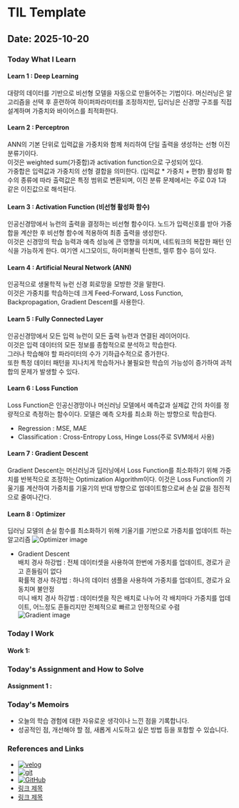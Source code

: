 # TIL Template

## Date: 2025-10-20

### Today What I Learn
#### Learn 1 : Deep Learning
대량의 데이터를 기반으로 비선형 모델을 자동으로 만들어주는 기법이다.
머신러닝은 알고리즘을 선택 후 훈련하여 하이퍼파라미터를 조정하지만, 딥러닝은 신경망 구조를 직접 설계하며 가중치와 바이어스를 최적화한다.
#### Learn 2 : Perceptron
ANN의 기본 단위로 입력값을 가중치와 함께 처리하여 단일 출력을 생성하는 선형 이진 분류기이다.  
이것은 weighted sum(가중합)과 activation function으로 구성되어 있다.  
가중합은 입력값과 가중치의 선형 결합을 의미한다. (입력값 * 가중치 + 편향)
활성화 함수의 종류에 따라 출력값은 특정 범위로 변환되며, 이진 분류 문제에서는 주로 0과 1과 같은 이진값으로 해석된다.

#### Learn 3 : Activation Function (비선형 활성화 함수)
인공신경망에서 뉴런의 출력을 결정하는 비선형 함수이다. 노드가 입력신호를 받아 가중합을 계산한 후 비선형 함수에 적용하여 최종 출력을 생성한다.  
이것은 신경망의 학습 능력과 예측 성능에 큰 영향을 미치며, 네트워크의 복잡한 패턴 인식을 가능하게 한다.
여기엔 시그모이드, 하이퍼볼릭 탄젠트, 렐루 함수 등이 있다.

#### Learn 4 : Artificial Neural Network (ANN)
인공적으로 생물학적 뉴런 신경 회로망을 모방한 것을 말한다.  
이것은 가중치를 학습하는데 크게 Feed-Forward, Loss Function, Backpropagation, Gradient Descent를 사용한다.
#### Learn 5 : Fully Connected Layer
인공신경망에서 모든 입력 뉴런이 모든 출력 뉴련과 연결된 레이어이다.  
이것은 입력 데이터의 모든 정보를 종합적으로 분석하고 학습한다.  
그러나 학습해야 할 파라미터의 수가 기하급수적으로 증가한다.  
또한 특정 데이터 패턴을 지나치게 학습하거나 불필요한 학습의 가능성이 증가하여 과적합의 문제가 발생할 수 있다.
#### Learn 6 : Loss Function
Loss Function은 인공신경망이나 머신러닝 모델에서 예측값과 실제값 간의 차이를 정량적으로 측정하는 함수이다. 모델은 예측 오차를 최소화 하는 방향으로 학습한다.  
- Regression : MSE, MAE
- Classification : Cross-Entropy Loss, Hinge Loss(주로 SVM에서 사용)

#### Learn 7 : Gradient Descent
Gradient Descent는 머신러닝과 딥러닝에서 Loss Function를 최소화하기 위해 가중치를 반복적으로 조정하는 Optimization Algorithm이다. 이것은 Loss Function의 기울기를 계산하여 가중치를 기울기의 반대 방향으로 업데이트함으로써 손실 값을 점진적으로 줄여나간다.

#### Learn 8 : Optimizer
딥러닝 모델의 손실 함수를 최소화하기 위해 기울기를 기반으로 가중치를 업데이트 하는 알고리즘
![Optimizer image](https://www.notion.so/image/attachment%3A18adff41-98ae-4b7d-bed8-6897e2d428a4%3A%E1%84%89%E1%85%B3%E1%84%8F%E1%85%B3%E1%84%85%E1%85%B5%E1%86%AB%E1%84%89%E1%85%A3%E1%86%BA_2025-02-12_11.04.12.png?table=block&id=1a1394a4-8061-815b-88f8-fc7ea7979d6e&spaceId=cf024025-486d-4514-84ae-3a7c5951c17c&width=1710&userId=ece291d9-c5dd-4045-8f70-92975297b0cb&cache=v2)
- Gradient Descent  
배치 경사 하강법 : 전체 데이터셋을 사용하여 한번에 가중치를 업데이트, 경로가 곧고 흔들림이 없다  
확률적 경사 하강법 : 하나의 데이터 샘플을 사용하여 가중치를 업데이트, 경로가 요동치며 불안정  
미니 배치 경사 하강법 : 데이터셋을 작은 배치로 나누어 각 배치마다 가중치를 업데이트, 어느정도 흔들리지만 전체적으로 빠르고 안정적으로 수렴  
![Gradient image](https://www.notion.so/image/attachment%3A4f0fa7f2-5836-4150-80d0-13af2fc35aae%3Aimage.png?table=block&id=27f394a4-8061-8014-8d2f-cdef62927fb1&spaceId=cf024025-486d-4514-84ae-3a7c5951c17c&width=1270&userId=ece291d9-c5dd-4045-8f70-92975297b0cb&cache=v2)


### Today I Work
#### Work 1:


### Today's Assignment and How to Solve
#### Assignment 1 :

### Today's Memoirs
- 오늘의 학습 경험에 대한 자유로운 생각이나 느낀 점을 기록합니다.
- 성공적인 점, 개선해야 할 점, 새롭게 시도하고 싶은 방법 등을 포함할 수 있습니다.

### References and Links
- [![velog](https://img.shields.io/badge/Velog-20C997?style=for-the-badge&logo=Velog&logoColor=white)](URL)
- [![git](https://img.shields.io/badge/Git-F05032?style=for-the-badge&logo=Git&logoColor=white)](URL)
- [![GitHub](https://img.shields.io/badge/GitHub-181717?style=for-the-badge&logo=GitHub&logoColor=white)](URL)
- [링크 제목](URL)
- [링크 제목](URL)
